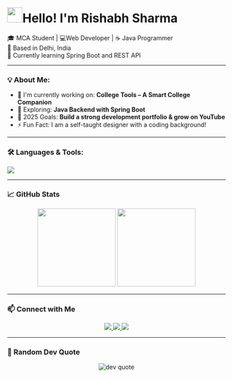 <h1>
<img src="https://media.giphy.com/media/hvRJCLFzcasrR4ia7z/giphy.gif" width="35px">Hello! I'm Rishabh Sharma
</h1>


🎓 MCA Student | 💻Web Developer | ☕ Java Programmer  
📍 Based in Delhi, India  
🌱 Currently learning Spring Boot and REST API  

---

### 💡 About Me:
- 🔭 I'm currently working on: **College Tools – A Smart College Companion**
- 🌱 Exploring: **Java Backend with Spring Boot**
- 🎯 2025 Goals: **Build a strong development portfolio & grow on YouTube**
- ⚡ Fun Fact: I am a self-taught designer with a coding background!

---

### 🛠️ Languages & Tools:
<p align="left">
  <img src="https://skillicons.dev/icons?i=java,spring,html,css,js,mysql,figma,git,github,vscode,photoshop," />
</p>

---

### 📈 GitHub Stats
<p align="center">
  <img src="https://github-readme-stats.vercel.app/api?username=RishabSharma&show_icons=true&theme=tokyonight" height="180px"/>
  <img src="https://github-readme-streak-stats.herokuapp.com/?user=RishabSharma&theme=tokyonight" height="180px"/>
</p>


---

### 📫 Connect with Me

<p align="center">
  <a href="https://www.linkedin.com/in/rishab-sharma-in/" target="_blank">
    <img src="https://img.shields.io/badge/LinkedIn-0A66C2?style=for-the-badge&logo=linkedin&logoColor=white" />
  </a>
  <a href="https://www.instagram.com/rishu_bhh" target="_blank">
    <img src="https://img.shields.io/badge/Instagram-1DA1F2?style=for-the-badge&logo=twitter&logoColor=white" />
  </a>
  <a href="mailto:rishabhsharma88996@gmail.com">
    <img src="https://img.shields.io/badge/Gmail-D14836?style=for-the-badge&logo=gmail&logoColor=white" />
  </a>
</p>

---

### 💬 Random Dev Quote

<p align="center">
  <img src="https://quotes-github-readme.vercel.app/api?type=horizontal&theme=tokyonight" alt="dev quote" />
</p>

